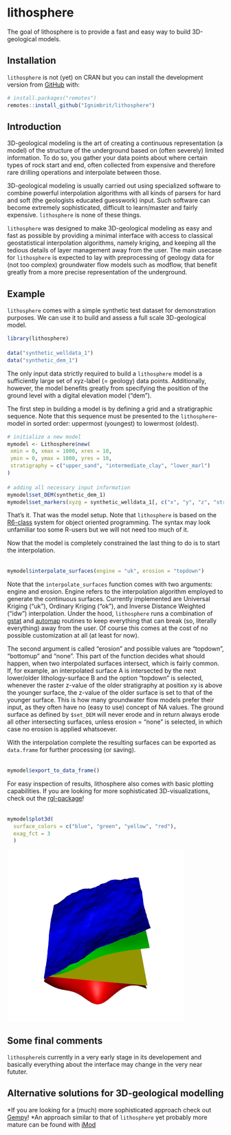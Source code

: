 
<!-- README.md is generated from README.Rmd. Please edit that file -->

# lithosphere

<!-- badges: start -->

<!-- badges: end -->

The goal of lithosphere is to provide a fast and easy way to build
3D-geological models.

## Installation

`lithosphere` is not (yet) on CRAN but you can install the development
version from [GitHub](https://github.com/) with:

``` r
# install.packages("remotes")
remotes::install_github("Ignimbrit/lithosphere")
```

## Introduction

3D-geological modeling is the art of creating a continuous
representation (a model) of the structure of the underground based on
(often severely) limited information. To do so, you gather your data
points about where certain types of rock start and end, often collected
from expensive and therefore rare drilling operations and interpolate
between those.

3D-geological modeling is usually carried out using specialized software
to combine powerful interpolation algorithms with all kinds of parsers
for hard and soft (the geologists educated guesswork) input. Such
software can become extremely sophisticated, difficult to learn/master
and fairly expensive. `lithosphere` is none of these things.

`lithosphere` was designed to make 3D-geological modeling as easy and
fast as possible by providing a minimal interface with access to
classical geostatistical interpolation algorithms, namely kriging, and
keeping all the tedious details of layer management away from the user.
The main usecase for `lithosphere` is expected to lay with preprocessing
of geology data for (not too complex) groundwater flow models such as
modflow, that benefit greatly from a more precise representation of the
underground.

## Example

`lithosphere` comes with a simple synthetic test dataset for
demonstration purposes. We can use it to build and assess a full scale
3D-geological model.

``` r
library(lithosphere)

data("synthetic_welldata_1")
data("synthetic_dem_1")
```

The only input data strictly required to build a `lithosphere` model is
a sufficiently large set of xyz-label (= geology) data points.
Additionally, however, the model benefits greatly from specifying the
position of the ground level with a digital elevation model (“dem”).

The first step in building a model is by defining a grid and a
stratigraphic sequence. Note that this sequence must be presented to the
`lithosphere`-model in sorted order: uppermost (youngest) to lowermost
(oldest).

``` r
# initialize a new model
mymodel <- Lithosphere$new(
 xmin = 0, xmax = 1000, xres = 10, 
 ymin = 0, ymax = 1000, yres = 10, 
 stratigraphy = c("upper_sand", "intermediate_clay", "lower_marl")
)

# adding all necessary input information
mymodel$set_DEM(synthetic_dem_1)
mymodel$set_markers(xyzg = synthetic_welldata_1[, c("x", "y", "z", "stratigraphy")])
```

That’s it. That was the model setup. Note that `lithosphere` is based on
the [R6-class](https://r6.r-lib.org/articles/Introduction.html) system
for object oriented programming. The syntax may look unfamiliar too some
R-users but we will not need too much of it.

Now that the model is completely constrained the last thing to do is to
start the interpolation.

``` r

mymodel$interpolate_surfaces(engine = "uk", erosion = "topdown")
```

Note that the `interpolate_surfaces` function comes with two arguments:
engine and erosion. Engine refers to the interpolation algorithm
employed to generate the continuous surfaces. Currently implemented are
Universal Kriging (“uk”), Ordinary Kriging (“ok”), and Inverse Distance
Weighted (“idw”) interpolation. Under the hood, `lithosphere` runs a
combination of
[gstat](https://cran.r-project.org/web/packages/gstat/index.html) and
[automap](https://cran.r-project.org/web/packages/automap/) routines to
keep everything that can break (so, literally everything) away from the
user. Of course this comes at the cost of no possible customization at
all (at least for now).

The second argument is called “erosion” and possible values are
“topdown”, “bottomup” and “none”. This part of the function decides
what should happen, when two interpolated surfaces intersect, which is
fairly common. If, for example, an interpolated surface A is intersected
by the next lower/older lithology-surface B and the option “topdown” is
selected, whenever the raster z-value of the older stratigraphy at
position xy is above the younger surface, the z-value of the older
surface is set to that of the younger surface. This is how many
groundwater flow models prefer their input, as they often have no (easy
to use) concept of NA values. The ground surface as defined by
`$set_DEM` will never erode and in return always erode all other
intersecting surfaces, unless erosion = “none” is selected, in which
case no erosion is applied whatsoever.

With the interpolation complete the resulting surfaces can be exported
as `data.frame` for further processing (or saving).

``` r

mymodel$export_to_data_frame()
```

For easy inspection of results, lithosphere also comes with basic
plotting capabilities. If you are looking for more sophisticated
3D-visualizations, check out the
[rgl-package](https://dmurdoch.github.io/rgl/)\!

``` r

mymodel$plot3d(
  surface_colors = c("blue", "green", "yellow", "red"),
  exag_fct = 3
  )
```

![](man/figures/demo1.gif)

## Some final comments

`lithosphere`is currently in a very early stage in its developement and
basically everything about the interface may change in the very near
fututer.

## Alternative solutions for 3D-geological modelling

*If you are looking for a (much) more sophisticated approach check out
[Gempy](https://github.com/cgre-aachen/gempy)\! *An approach similar to
that of `lithosphere` yet probably more mature can be found with
[iMod](https://www.deltares.nl/en/software/imod/)
